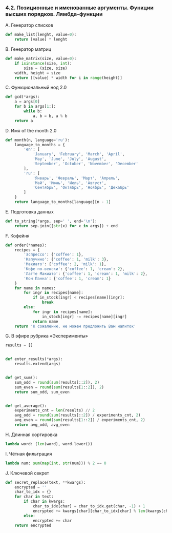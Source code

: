 ### 4.2. Позиционные и именованные аргументы. Функции высших порядков. Лямбда-функции

A. Генератор списков
```python
def make_list(lenght, value=0):
    return [value] * lenght
```

B. Генератор матриц
```python
def make_matrix(size, value=0):
    if isinstance(size, int):
        size = (size, size)
    width, height = size
    return [[value] * width for i in range(height)]
```

C. Функциональный нод 2.0
```python
def gcd(*args):
    a = args[0]
    for b in args[1:]:
        while b:
            a, b = b, a % b
    return a
```

D. Имя of the month 2.0
```python
def month(n, language='ru'):
    language_to_months = {
        'en': [
            'January', 'February', 'March', 'April',
            'May', 'June', 'July', 'August',
            'September', 'October', 'November', 'December'
        ],
        'ru': [
            'Январь', 'Февраль', 'Март', 'Апрель',
            'Май', 'Июнь', 'Июль', 'Август',
            'Сентябрь', 'Октябрь', 'Ноябрь', 'Декабрь'
        ]
    }
    return language_to_months[language][n - 1]
```

E. Подготовка данных
```python
def to_string(*args, sep=' ', end='\n'):
    return sep.join([str(x) for x in args]) + end
```

F. Кофейня
```python
def order(*names):
    recipes = {
        'Эспрессо': {'coffee': 1},
        'Капучино': {'coffee': 1, 'milk': 3},
        'Макиато': {'coffee': 2, 'milk': 1},
        'Кофе по-венски': {'coffee': 1, 'cream': 2},
        'Латте Макиато': {'coffee': 1, 'cream': 1, 'milk': 2},
        'Кон Панна': {'coffee': 1, 'cream': 1}
    }
    for name in names:
        for ingr in recipes[name]:
            if in_stock[ingr] < recipes[name][ingr]:
                break
        else:
            for ingr in recipes[name]:
                in_stock[ingr] -= recipes[name][ingr]
            return name
    return 'К сожалению, не можем предложить Вам напиток'
```

G. В эфире рубрика «Эксперименты»
```python
results = []


def enter_results(*args):
    results.extend(args)


def get_sum():
    sum_odd = round(sum(results[::2]), 2)
    sum_even = round(sum(results[1::2]), 2)
    return sum_odd, sum_even


def get_average():
    experiments_cnt = len(results) // 2
    avg_odd = round(sum(results[::2]) / experiments_cnt, 2)
    avg_even = round(sum(results[1::2]) / experiments_cnt, 2)
    return avg_odd, avg_even
```

H. Длинная сортировка
```python
lambda word: (len(word), word.lower())
```

I. Чётная фильтрация
```python
lambda num: sum(map(int, str(num))) % 2 == 0
```

J. Ключевой секрет
```python
def secret_replace(text, **kwargs):
    encrypted = ''
    char_to_idx = {}
    for char in text:
        if char in kwargs:
            char_to_idx[char] = char_to_idx.get(char, -1) + 1
            encrypted += kwargs[char][char_to_idx[char] % len(kwargs[char])]
        else:
            encrypted += char
    return encrypted
```